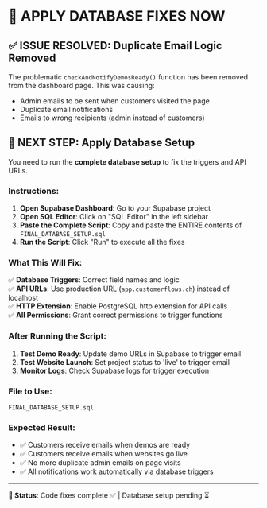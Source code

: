 # 🚀 APPLY DATABASE FIXES NOW

## ✅ ISSUE RESOLVED: Duplicate Email Logic Removed

The problematic `checkAndNotifyDemosReady()` function has been removed from the dashboard page. This was causing:
- Admin emails to be sent when customers visited the page
- Duplicate email notifications
- Emails to wrong recipients (admin instead of customers)

## 🔧 NEXT STEP: Apply Database Setup

You need to run the **complete database setup** to fix the triggers and API URLs.

### **Instructions:**

1. **Open Supabase Dashboard**: Go to your Supabase project
2. **Open SQL Editor**: Click on "SQL Editor" in the left sidebar
3. **Paste the Complete Script**: Copy and paste the ENTIRE contents of `FINAL_DATABASE_SETUP.sql`
4. **Run the Script**: Click "Run" to execute all the fixes

### **What This Will Fix:**

✅ **Database Triggers**: Correct field names and logic  
✅ **API URLs**: Use production URL (`app.customerflows.ch`) instead of localhost  
✅ **HTTP Extension**: Enable PostgreSQL http extension for API calls  
✅ **All Permissions**: Grant correct permissions to trigger functions  

### **After Running the Script:**

1. **Test Demo Ready**: Update demo URLs in Supabase to trigger email
2. **Test Website Launch**: Set project status to 'live' to trigger email
3. **Monitor Logs**: Check Supabase logs for trigger execution

### **File to Use:**
```
FINAL_DATABASE_SETUP.sql
```

### **Expected Result:**
- ✅ Customers receive emails when demos are ready
- ✅ Customers receive emails when websites go live  
- ✅ No more duplicate admin emails on page visits
- ✅ All notifications work automatically via database triggers

---

**🎯 Status**: Code fixes complete ✅ | Database setup pending ⏳
